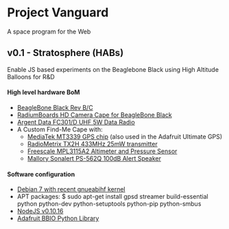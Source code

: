 Project Vanguard
========

A space program for the Web

v0.1 - Stratosphere (HABs)
---

Enable JS based experiments on the Beaglebone Black using High Altitude Balloons
for R&D

#### High level hardware BoM

- [BeagleBone Black Rev B/C](http://beagleboard.org/BLACK)
- [RadiumBoards HD Camera Cape for BeagleBone Black](http://radiumboards.com/HD_Camera_Cape_for_BeagleBone_Black.php)
- [Argent Data FC301/D UHF 5W Data Radio](https://www.argentdata.com/catalog/product_info.php?products_id=107)
- A Custom Find-Me Cape with:
    - [MediaTek MT3339 GPS chip](http://www.mediatek.com/en/products/connectivity/gps/mt3333/) (also used in the Adafruit Ultimate GPS)
    - [RadioMetrix TX2H 433MHz 25mW transmitter](http://www.radiometrix.com/content/tx2h)
    - [Freescale MPL3115A2 Altimeter and Pressure Sensor](http://www.freescale.com/webapp/sps/site/prod_summary.jsp?code=MPL3115A2)
    - [Mallory Sonalert PS-562Q 100dB Alert Speaker](http://www.mouser.com/ProductDetail/Mallory-Sonalert/PS-562Q/?qs=SJZ%252bTX%252bI2BSbY9EFn3cy2Q%3D%3D)

#### Software configuration

- [Debian 7 with recent gnueabihf kernel](http://www.armhf.com/download/)
- APT packages:
        $ sudo apt-get install gpsd streamer build-essential python python-dev python-setuptools python-pip python-smbus
- [NodeJS v0.10.16](http://www.armhf.com/node-js-for-the-beaglebone-black/)
- [Adafruit BBIO Python Library](https://learn.adafruit.com/setting-up-io-python-library-on-beaglebone-black/installation-on-ubuntu)
